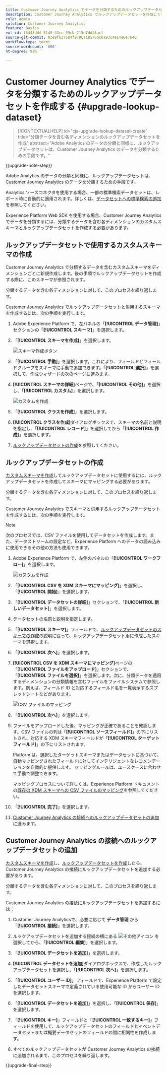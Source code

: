 ```yaml
---
title: Customer Journey Analytics でデータを分類するためのルックアップデータセットを作成する
description: Customer Journey Analytics でルックアップデータセットを作成してデータを分類する方法を学ぶ
role: Admin
solution: Customer Journey Analytics
feature: Basics
exl-id: f5443ddd-81d0-43cc-99cb-215e7ddf5acf
source-git-commit: 03e9fb37684f8796a18a76dc0a93c4e14e6e7640
workflow-type: tm+mt
source-wordcount: '806'
ht-degree: 98%

---
```


# Customer Journey Analytics でデータを分類するためのルックアップデータセットを作成する {#upgrade-lookup-dataset}

<!-- markdownlint-disable MD034 -->

>[!CONTEXTUALHELP]
>id="cja-upgrade-lookup-dataset-create"
>title="分類データを含む各ディメンションのルックアップデータセットを作成"
>abstract="Adobe Analytics のデータの分類と同様に、ルックアップデータセットは、Customer Journey Analytics のデータを分類するための手段です。"

<!-- markdownlint-enable MD034 -->

{{upgrade-note-step}}

Adobe Analytics のデータの分類と同様に、ルックアップデータセットは、Customer Journey Analytics のデータを分類するための手段です。

Analytics ソースコネクタを使用する場合、一部の標準検索データセットは、レポート時に自動的に適用されます。詳しくは、[データセットへの標準検索の追加](/help/connections/standard-lookups.md)を参照してください。

Experience Platform Web SDK を使用する場合、Customer Journey Analytics でデータを分類するには、分類するデータを含む各ディメンションのカスタムスキーマとルックアップデータセットを作成する必要があります。

## ルックアップデータセットで使用するカスタムスキーマの作成

Customer Journey Analytics で分類するデータを含むカスタムスキーマをディメンションごとに新規作成します。後の手順でルックアップデータセットを作成する際に、このスキーマが参照されます。

分類するデータを含む各ディメンションに対して、このプロセスを繰り返します。

Customer Journey Analytics でルックアップデータセットと併用するスキーマを作成するには、次の手順を実行します。

1. Adobe Experience Platform で、左パネルの「**[!UICONTROL データ管理]**」セクションの「**[!UICONTROL スキーマ]**」を選択します。

1. 「**[!UICONTROL スキーマを作成]**」を選択します。

   ![スキーマ作成ボタン](assets/schema-create.png)

1. 「**[!UICONTROL 手動]**」を選択します。これにより、フィールドとフィールドグループをスキーマに手動で追加できます。「**[!UICONTROL 選択]**」を選択して、作成ウィザードの次のページに進みます。

1. **[!UICONTROL スキーマの詳細]**&#x200B;ページで、「**[!UICONTROL その他]**」を選択し、「**[!UICONTROL カスタム]**」を選択します。

   ![カスタムを作成](assets/schema-custom.png)

1. 「**[!UICONTROL クラスを作成]**」を選択します。

   <!-- add screenshot -->

1. **[!UICONTROL クラスを作成]**&#x200B;ダイアログボックスで、スキーマの名前と説明を指定し、「**[!UICONTROL レコード]**」を選択してから「**[!UICONTROL 作成]**」を選択します。

1. [ルックアップデータセットの作成](#create-a-lookup-dataset)を参照してください。

## ルックアップデータセットの作成

[カスタムスキーマを作成](#create-a-custom-schema-to-use-with-the-lookup-dataset)してルックアップデータセットに使用するには、ルックアップデータセットを作成してスキーマにマッピングする必要があります。

分類するデータを含む各ディメンションに対して、このプロセスを繰り返します。

Customer Journey Analytics でスキーマと併用するルックアップデータセットを作成するには、次の手順を実行します。

>[!NOTE]
>
>次のプロセスでは、CSV ファイルを使用してデータセットを作成します。また、データストリームの設定など、Experience Platform へのデータの読み込みに使用できるその他の方法も使用できます。

1. Adobe Experience Platform で、左側のパネルの「**[!UICONTROL ワークフロー]**」を選択します。

   ![カスタムを作成](assets/lookup-dataset-workflows.png)

1. 「**[!UICONTROL CSV を XDM スキーマにマッピング]**」を選択し、「**[!UICONTROL 開始]**」を選択します。

1. 「**[!UICONTROL データセットの詳細]**」セクションで、「**[!UICONTROL 新しいデータセット]**」を選択します。

1. データセットの名前と説明を指定します。

1. 「**[!UICONTROL スキーマ]**」フィールドで、[ルックアップデータセットのスキーマの作成](#create-a-schema-for-lookup-datasets)の説明に従って、ルックアップデータセット用に作成したスキーマを選択します。

1. 「**[!UICONTROL 次へ]**」を選択します。

1. **[!UICONTROL CSV を XDM スキーマにマッピング]**&#x200B;ページの「**[!UICONTROL ファイルをアップロード]**」セクションで、「**[!UICONTROL ファイルを選択]**」を選択します。次に、分類データを適用するディメンションの分類情報を含むファイルをファイルシステムで参照します。例えば、フィールド ID と対応するフィールド名を一覧表示するスプレッドシートなどがあります。<!-- correct? How can I better explain what this file is?-->

   ![CSV ファイルのマッピング](assets/lookup-map-csv.png)

1. 「**[!UICONTROL 次へ]**」を選択します。

1. ファイルをアップロードした後、マッピングが正確であることを確認します。CSV ファイルの列は「**[!UICONTROL ソースフィールド]**」の下にリストされ、対応する XDM スキーマフィールドが「**[!UICONTROL ターゲットフィールド]**」の下にリストされます。

   Platform は、選択したターゲットスキーマまたはデータセットに基づいて、自動マッピングされたフィールドに対してインテリジェントなレコメンデーションを自動的に提供します。 マッピングルールは、ユースケースに合わせて手動で調整できます。

   マッピングプロセスについて詳しくは、Experience Platform ドキュメントの[既存の XDM スキーマへの CSV ファイルのマッピング](https://experienceleague.adobe.com/ja/docs/experience-platform/ingestion/tutorials/map-csv/existing-schema)を参照してください。

1. 「**[!UICONTROL 完了]**」を選択します。

1. [Customer Journey Analytics の接続へのルックアップデータセットの追加](#add-the-lookup-dataset-to-your-connection-in-customer-journey-analytics)に進みます。

## Customer Journey Analytics の接続へのルックアップデータセットの追加

[カスタムスキーマを作成](#create-a-custom-schema-to-use-with-the-lookup-dataset)し、[ルックアップデータセットを作成](#create-a-lookup-dataset)したら、Customer Journey Analytics の接続にルックアップデータセットを追加する必要があります。

分類するデータを含む各ディメンションに対して、このプロセスを繰り返します。

Customer Journey Analytics の接続にルックアップデータセットを追加するには：

1. Customer Journey Analyticsで、必要に応じて **データ管理** から「**[!UICONTROL 接続]**」を選択します。

1. ルックアップデータセットを追加する接続の横にある ![その他アイコン](assets/More.svg) を選択してから、「**[!UICONTROL 編集]**」を選択します。

   <!-- add screenshot -->

1. 「**[!UICONTROL データセットを追加]**」を選択します。

1. **[!UICONTROL データセットを追加]**&#x200B;ダイアログボックスで、作成したルックアップデータセットを選択し、「**[!UICONTROL 次へ]**」を選択します。

1. 「**[!UICONTROL ユーザー ID]**」フィールドで、Experience Platform で設定したデータセットスキーマで定義されている使用可能な ID からユーザー ID を選択します。<!-- fill out other fields? -->

1. 「**[!UICONTROL データセットを追加]**」を選択し、「**[!UICONTROL 保存]**」を選択します。

   <!-- is there a step right in between here where you select the dataset -->

1. 「**[!UICONTROL キー]**」フィールドと「**[!UICONTROL 一致するキー]**」フィールドを使用して、ルックアップデータセットのフィールドとイベントデータセットまたは概要データセットのフィールドの間に相関性を作成します。

1. すべてのルックアップデータセットが Customer Journey Analytics の接続に追加されるまで、このプロセスを繰り返します。

{{upgrade-final-step}}

